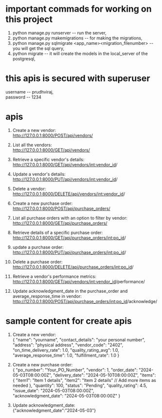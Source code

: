 # important commads for working on this project
1) python manage.py runserver       --      run the server,              
2) python manage.py makemigrations  --      for making the migrations,
3) python manage.py sqlmigrate <app_name><migration_filenumber>     -- you will get the sql query,
4) python migrate       --         it will create the models in the local_server of the postgresql,

# this apis is secured with superuser
username    --  prudhviraj,                         
password    --  1234

# apis

1) Create a new vendor:                                 
http://127.0.0.1:8000/POST/api/vendors/       


2) List all the vendors:                                
http://127.0.0.1:8000/GET/api/vendors/    


3) Retrieve a specific vendor's details:                                
http://127.0.0.1:8000/GET/api/vendors/<int:vendor_id>/      


4) Update a vendor's details:                   
http://127.0.0.1:8000/PUT/api/vendors/<int:vendor_id>/     


5) Delete a vendor:                         
http://127.0.0.1:8000/DELETE/api/vendors/<int:vendor_id>/  


6) Create a new purchase order:                         
http://127.0.0.1:8000/POST/api/purchase_orders/ 


7) List all purchase orders with an option to filter by vendor:                     
http://127.0.0.1:8000/GET/api/purchase_orders/ 


8) Retrieve details of a specific purchase order:                       
http://127.0.0.1:8000/GET/api/purchase_orders/<int:po_id>/


9) update a purchase order:                         
http://127.0.0.1:8000/PUT/api/purchase_orders/<int:po_id>/ 


10) Delete a purchase order:                                
http://127.0.0.1:8000/DELETE/api/purchase_orders/<int:po_id>/


11) Retrieve a vendor's performance metrics:                        
http://127.0.0.1:8000/GET/api/vendors/<int:vendor_id>/performance/


12) Update acknowledgment_date in the purchase_order and average_response_time in vendor:       
http://127.0.0.1:8000/POST/api/purchase_orders/<int:po_id>/acknowledge/



# sample content for create apis
1) Create a new vendor:         
{
    "name": "yourname",
    "contact_details": "your personal number",
    "address": "physical address",
    "vendor_code": "2402",
    "on_time_delivery_rate": 1.0,
    "quality_rating_avg": 1.0,
    "average_response_time": 1.0,
    "fulfillment_rate": 1.0
}


2) Create a new purchase order:             
{
    "po_number": "Your_PO_Number",
    "vendor": 1, 
    "order_date": "2024-05-03T08:00:00Z", 
    "delivery_date": "2024-05-10T08:00:00Z",
    "items": {
        "item1": "Item 1 details",
        "item2": "Item 2 details"
        // Add more items as needed
    },
    "quantity": 100,
    "status": "Pending",
    "quality_rating": 4.5, 
    "issue_date": "2024-05-03T08:00:00Z",  
    "acknowledgment_date": "2024-05-03T08:00:00Z" 
}

3) Update acknowledgment_date:      
{"acknowledgment_date":"2024-05-03"}